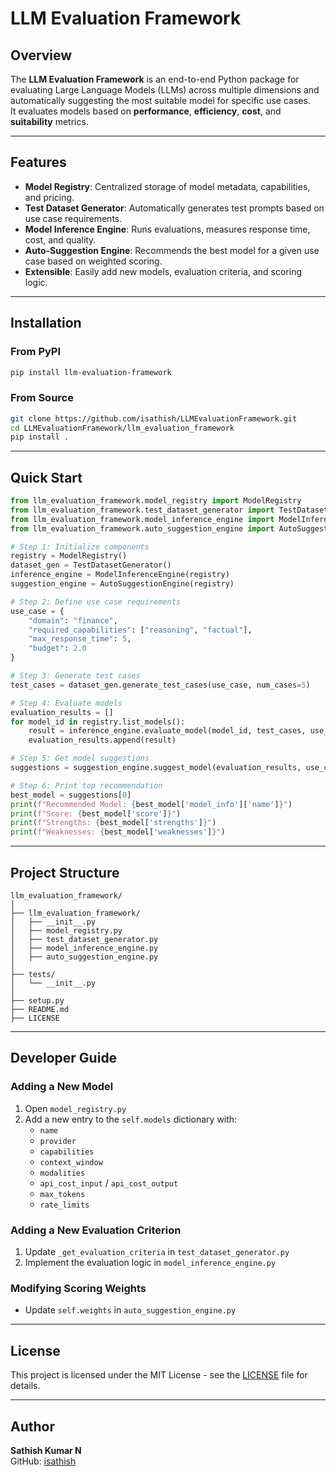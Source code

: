 # LLM Evaluation Framework

## Overview
The **LLM Evaluation Framework** is an end-to-end Python package for evaluating Large Language Models (LLMs) across multiple dimensions and automatically suggesting the most suitable model for specific use cases.  
It evaluates models based on **performance**, **efficiency**, **cost**, and **suitability** metrics.

---

## Features
- **Model Registry**: Centralized storage of model metadata, capabilities, and pricing.
- **Test Dataset Generator**: Automatically generates test prompts based on use case requirements.
- **Model Inference Engine**: Runs evaluations, measures response time, cost, and quality.
- **Auto-Suggestion Engine**: Recommends the best model for a given use case based on weighted scoring.
- **Extensible**: Easily add new models, evaluation criteria, and scoring logic.

---

## Installation

### From PyPI
```bash
pip install llm-evaluation-framework
```

### From Source
```bash
git clone https://github.com/isathish/LLMEvaluationFramework.git
cd LLMEvaluationFramework/llm_evaluation_framework
pip install .
```

---

## Quick Start

```python
from llm_evaluation_framework.model_registry import ModelRegistry
from llm_evaluation_framework.test_dataset_generator import TestDatasetGenerator
from llm_evaluation_framework.model_inference_engine import ModelInferenceEngine
from llm_evaluation_framework.auto_suggestion_engine import AutoSuggestionEngine

# Step 1: Initialize components
registry = ModelRegistry()
dataset_gen = TestDatasetGenerator()
inference_engine = ModelInferenceEngine(registry)
suggestion_engine = AutoSuggestionEngine(registry)

# Step 2: Define use case requirements
use_case = {
    "domain": "finance",
    "required_capabilities": ["reasoning", "factual"],
    "max_response_time": 5,
    "budget": 2.0
}

# Step 3: Generate test cases
test_cases = dataset_gen.generate_test_cases(use_case, num_cases=5)

# Step 4: Evaluate models
evaluation_results = []
for model_id in registry.list_models():
    result = inference_engine.evaluate_model(model_id, test_cases, use_case)
    evaluation_results.append(result)

# Step 5: Get model suggestions
suggestions = suggestion_engine.suggest_model(evaluation_results, use_case)

# Step 6: Print top recommendation
best_model = suggestions[0]
print(f"Recommended Model: {best_model['model_info']['name']}")
print(f"Score: {best_model['score']}")
print(f"Strengths: {best_model['strengths']}")
print(f"Weaknesses: {best_model['weaknesses']}")
```

---

## Project Structure
```
llm_evaluation_framework/
│
├── llm_evaluation_framework/
│   ├── __init__.py
│   ├── model_registry.py
│   ├── test_dataset_generator.py
│   ├── model_inference_engine.py
│   ├── auto_suggestion_engine.py
│
├── tests/
│   └── __init__.py
│
├── setup.py
├── README.md
├── LICENSE
```

---

## Developer Guide

### Adding a New Model
1. Open `model_registry.py`
2. Add a new entry to the `self.models` dictionary with:
   - `name`
   - `provider`
   - `capabilities`
   - `context_window`
   - `modalities`
   - `api_cost_input` / `api_cost_output`
   - `max_tokens`
   - `rate_limits`

### Adding a New Evaluation Criterion
1. Update `_get_evaluation_criteria` in `test_dataset_generator.py`
2. Implement the evaluation logic in `model_inference_engine.py`

### Modifying Scoring Weights
- Update `self.weights` in `auto_suggestion_engine.py`

---

## License
This project is licensed under the MIT License - see the [LICENSE](LICENSE) file for details.

---

## Author
**Sathish Kumar N**  
GitHub: [isathish](https://github.com/isathish)
